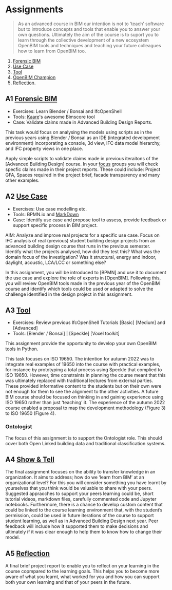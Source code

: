 # Assignments

>As an advanced course in BIM our intention is not to ‘teach’ software but to introduce concepts and tools that enable you to answer your own questions. Ultimately the aim of the course is to suport you to learn through the collective development of a new ecosystem OpenBIM tools and techniques and teaching your future colleagues how to learn from OpenBIM too.

1. [Forensic BIM](/Assignments/A1)
2. [Use Case](/Assignments/A2)
3. [Tool](/Assignments/A3)
4. [OpenBIM Champion](/Assignments/A4)
5. [Reflection](/Assignments/A5).


## A1	[Forensic BIM](A1)
* Exercises: Learn Blender / Bonsai and IfcOpenShell
* Tools: [Kaare](https://github.com/KaareH)'s awesome Bimscore tool
* Case: Validate claims made in Advanced Building Design Reports.

This task would focus on analysing the models using scripts as in the previous years using Blender / Bonsai as an IDE (integrated development environment) incorporating a console, 3d view, IFC data model hierarchy, and IFC property views in one place.

Apply simple scripts to validate claims made in previous iteraitons of the [Advanced Building Design] course. In your [focus](/Focus/) groups you will check specfic claims made in their project reports. These could include: Project GFA, Spaces required in the project brief, facade transparency and many other examples. 

## A2	[Use Case](A2)
* Exercises: Use case modelling etc.
* Tools: BPMN.io and [MarkDown](/Concepts/Markdown)
* Case: Identify use case and propose tool to assess, provide feedback or support specific process in BIM project.

AIM: Analyze and improve real projects for a specific use case.
Focus on IFC analysis of real (previous) student building design projects from an advanced building design course that runs in the previous semester. Identify what the projects analysed, how did they test this? What was the domain focus of the investigation? Was it structural, energy and indoor, daylight, acoustic, LCA/LCC or something else? 

In this assignment, you will be introduced to [BPMN] and use it to document the use case and explore the role of experts in [OpenBIM]. Following this, you will review OpenBIM tools made in the previous year of the OpenBIM course and identify which tools could be used or adapted to solve the challenge identified in the design project in this assignment.

## A3	[Tool](A3)
* Exercises: Review previous IfcOpenShell Tutorials [Basic] [Medium] and [Advanced]
* Tools: [Blender / Bonsai] | [Speckle] [Voxel toolkit]

This assignment provide the opportunity to develop your own OpenBIM tools in Python.

This task focuses on ISO 19650. The intention for autumn 2022 was to integrate real examples of 19650 into the course with practical examples, for instance by prototyping a total process using Speckle that complied to ISO 19650. However, time constraints in planning the course meant that this was ultimately replaced with traditional lectures from external parties. These provided informative content to the students but on their own were not enough for them to see the alignment to the other activities. A future BIM course should be focused on thinking in and gaining experience using ISO 19650 rather than just ‘teaching’ it. The experience of the autumn 2022 course enabled a proposal to map the development methodology (Figure 3) to ISO 19650 (Figure 4).
### Ontologist
The focus of this assignment is to support the Ontologist role. This should cover both Open Linked building data and traditional classification systems.

## A4	[Show & Tell](A4)
The final assignment focuses on the ability to transfer knowledge in an organization. It aims to address; how do we ‘learn from BIM’ at an organizational level? For this you will consider something you have learnt by yourselves that you think would be valuable to share with your peers. Suggested appraoches to support your peers learning could be, short tutorial videos, markdown files, carefully commented code and Jupyter notebooks. Furthermore, there is a chance to develop custom content that could be linked to the course learning environment that, with the student’s permission, could be used in future iterations of the course to support student learning, as well as in Advanced Building Design next year. Peer feedback will include how it supported them to make decisions and ultimately if it was clear enough to help them to know how to change their model.

## A5 [Reflection](A5)
A final brief project report to enable you to reflect on your learning in the course copmpared to the learning goals. This helps you to become more aware of what you learnt, what worked for you and how you can support both your own learning and that of your peers in the future.

<!-- 2023

1. [Learning From OpenBIM](/Assignments/A1)
2. [OpenBIM Modeller / Analyst](/Assignments/A2)
3. [OpenBIM Manager / Ontologist](/Assignments/A3)
4. [OpenBIM Champion](/Assignments/A4)
5. [Reflection](/Assignments/A5).

## A1	[Learning from OpenBIM](A1)
IFC Dashboard project

## A2	[OpenBIM Modeler / Analysis](A2)
AIM: Analyze and improve real projects for a specific use case.
Focus on IFC analysis of real (previous) student building design projects from an advanced building design course that runs in the previous semester. Identify what the projects analysed, how did they test this? What was the domain focus of the investigation? Was it structural, energy and indoor, daylight, acoustic, LCA/LCC or something else? They should then be introduced to BPMN and use it to document the use case and explore the role of experts in OpenBIM. Following this, the students should review OpenBIM tools made in the previous year of the OpenBIM course and identify which tools could be used or adapted to solve the problem identified in the design project in the previous part. Finally, they could check the information validity of the models against the use case requirements they identified.
### Modeler
This could include information and processes from other digital sources and platforms, i.e. 3D printing / rapid prototyping, as well as drone, mixed reality and laser scanning (Wang Liyuan et al., 2020). The main challenge here is to validate the BIM model and use current tools or tools of their own to fix issues efficiently. The model group would thoroughly check the received IFC file and fix missing or incorrect geometric and non-geometric information. This should be in collaboration with an analysis (A2B) group. Furthermore, they could develop their own models, but the emphasis in this assignment would be on maintaining, reusing and further developing existing models or sub systems (OpenBIM principle 2) for a specific disciplinary use case.
### Analyst
This task would focus on analysing the models using scripts as in the previous years using BlenderBIM as an IDE (integrated development environment) incorporating a console, 3d view, IFC data model hierarchy, and IFC property views in one place. Additionally, this assignment would provide the opportunity for the student to develop their own OpenBIM tools in Python.

## A3	[OpenBIM Manager / Ontologist](A3)
### Manager
This task focuses on ISO 19650. The intention for autumn 2022 was to integrate real examples of 19650 into the course with practical examples, for instance by prototyping a total process using Speckle that complied to ISO 19650. However, time constraints in planning the course meant that this was ultimately replaced with traditional lectures from external parties. These provided informative content to the students but on their own were not enough for them to see the alignment to the other activities. A future BIM course should be focused on thinking in and gaining experience using ISO 19650 rather than just ‘teaching’ it. The experience of the autumn 2022 course enabled a proposal to map the development methodology (Figure 3) to ISO 19650 (Figure 4).
### Ontologist
The focus of this assignment is to support the Ontologist role. This should cover both Open Linked building data and traditional classification systems.

## A4	[OpenBIM Champion](A4)
The final assignment focuses on the ability to transfer knowledge in an organization. It aims to address; how do we ‘learn from BIM’ at an organizational level? This is a new component for autumn 2023. For autumn 2023, participants will therefore have to consider how to teach what they have learnt in the process to another group of students. Ideally this would support those that choose Analysis in the 2nd assignment to learn about modelling, or for the ontologists to learn about management. Suggested tools include, short tutorial videos, markdown files, carefully commented code and Jupyter notebooks. Furthermore, there would be a chance for them to develop custom content that could be linked to in the course learning environment that, with the student’s permission, could be used in future iterations of the course to support student learning.

## A5 [Reflection](A5)

A2 and A3 have 2 options, so participants will help to evaluate and provide peer feedback on each other’s work. 

Participants will get an introductory lecture (video) to both options to support their choice (Adamu & Thorpe, 2016). In this way, the modelling groups will receive guidance from the analysis groups and provide feedback on that guidance back to them. This feedback should also include how it supported them to make decisions and ultimately if it was clear enough to help them to know how to change their model.

-->
